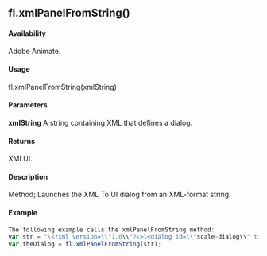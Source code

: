 ## fl.xmlPanelFromString()

#### Availability

Adobe Animate.

#### Usage

fl.xmlPanelFromString(xmlString)

#### Parameters

**xmlString** A string containing XML that defines a dialog.

#### Returns

XMLUI.

#### Description

Method; Launches the XML To UI dialog from an XML-format string.

#### Example

```javascript
The following example calls the xmlPanelFromString method:
var str = "\<?xml version=\\"1.0\\"?\>\<dialog id=\\"scale-dialog\\" title=\\"Scale Selection\\" buttons=\\"accept, cancel\\"\>\<grid\>\<columns\>\<column/\>\<column/\>\</columns\>\<rows\>\<row align=\\"center\\"\>\<label value=\\"Scale y:\\" control=\\"yScale\\"/\>\<textbox id=\\"yScale\\"/\>\</row\>\</rows\>\</grid\>\</dialog\>";
var theDialog = fl.xmlPanelFromString(str);

```
